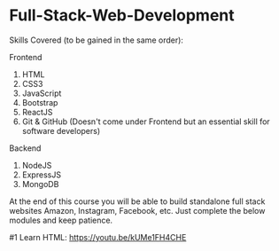 # Full-Stack-Web-Development

Skills Covered (to be gained in the same order):

Frontend
1. HTML
1. CSS3
1. JavaScript
1. Bootstrap
1. ReactJS
1. Git & GitHub (Doesn't come under Frontend but an essential skill for software developers) 

Backend
1. NodeJS
1. ExpressJS
1. MongoDB

At the end of this course you will be able to build standalone full stack websites Amazon, Instagram, Facebook, etc. Just complete the below modules and keep patience.

#1
Learn HTML: https://youtu.be/kUMe1FH4CHE
